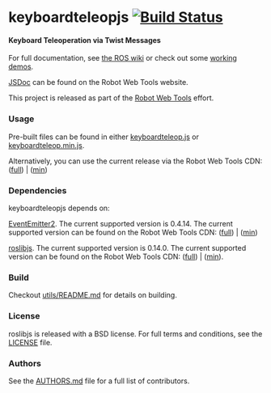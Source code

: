 keyboardteleopjs [![Build Status](https://api.travis-ci.org/WPI-RAIL/keyboardteleopjs.png)](https://travis-ci.org/WPI-RAIL/keyboardteleopjs)
================

#### Keyboard Teleoperation via Twist Messages
For full documentation, see [the ROS wiki](http://ros.org/wiki/keyboardteleopjs) or check out some [working demos](http://robotwebtools.org/).

[JSDoc](http://robotwebtools.org/jsdoc/keyboardteleopjs/current/) can be found on the Robot Web Tools website.

This project is released as part of the [Robot Web Tools](http://robotwebtools.org/) effort.

### Usage
Pre-built files can be found in either [keyboardteleop.js](build/keyboardteleop.js) or [keyboardteleop.min.js](build/keyboardteleop.min.js).

Alternatively, you can use the current release via the Robot Web Tools CDN: ([full](http://cdn.robotwebtools.org/keyboardteleopjs/current/keyboardteleop.js)) | ([min](http://cdn.robotwebtools.org/keyboardteleopjs/current/keyboardteleop.min.js))

### Dependencies
keyboardteleopjs depends on:

[EventEmitter2](https://github.com/hij1nx/EventEmitter2). The current supported version is 0.4.14. The current supported version can be found on the Robot Web Tools CDN: ([full](http://cdn.robotwebtools.org/EventEmitter2/0.4.14/eventemitter2.js)) | ([min](http://cdn.robotwebtools.org/EventEmitter2/0.4.14/eventemitter2.min.js))

[roslibjs](https://github.com/RobotWebTools/roslibjs). The current supported version is 0.14.0. The current supported version can be found on the Robot Web Tools CDN: ([full](http://cdn.robotwebtools.org/roslibjs/0.14.0/roslib.js)) | ([min](http://cdn.robotwebtools.org/roslibjs/0.14.0/roslib.min.js)).

### Build
Checkout [utils/README.md](utils/README.md) for details on building.

### License
roslibjs is released with a BSD license. For full terms and conditions, see the [LICENSE](LICENSE) file.

### Authors
See the [AUTHORS.md](AUTHORS) file for a full list of contributors.

